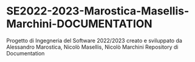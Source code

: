 # SE2022-2023-Marostica-Masellis-Marchini-DOCUMENTATION
Progetto di Ingegneria del Software 2022/2023 creato e sviluppato da Alessandro Marostica, Nicolò Masellis, Nicolò Marchini
Repository di Documentation
